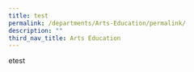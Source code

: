 ```yaml
---
title: test
permalink: /departments/Arts-Education/permalink/
description: ""
third_nav_title: Arts Education
---
```

etest